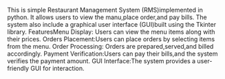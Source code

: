 This is simple Restaurant Management System (RMS)implemented in python.
It allows users to view the manu,place order,and pay bills.
The system also include a graphical user interface (GUI)built using the Tkinter library.
FeaturesMenu Display:
Users can view the menu items along with their prices.
Orders Placement:Users can place orders by selecting items from the menu.
Order Processing: Orders are prepared,served,and billed accordingly.
Payment Verification:Users can pay their bills,and the system verifies the payment amount.
GUI Interface:The system provides a user-friendly GUI for interaction.
